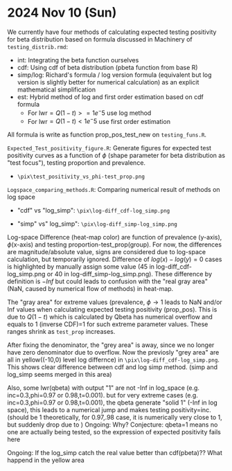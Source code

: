 # 2024 Nov 10 (Sun)

We currently have four methods of calculating expected testing positivity for beta distribution based on formula discussed in Machinery of `testing_distrib.rmd`:

-   int: Integrating the beta function ourselves
-   cdf: Using cdf of beta distribution (pbeta function from base R)
-   simp/log: Richard's formula / log version formula (equivalent but log version is slightly better for numerical calculation) as an explicit mathematical simplification
-   est: Hybrid method of log and first order estimation based on cdf formula
    -   For lwr$=Q(1-t)>=1e^-5$ use log method
    -   For lwr$=Q(1-t)<1e^-5$ use first order estimation

All formula is write as function prop_pos_test_new on `testing_funs.R`.

`Expected_Test_positivity_figure.R`: Generate figures for expected test positivity curves as a function of $\phi$ (shape parameter for beta distribution as "test focus"), testing proportion and prevalence.

-   `\pix\test_positivity_vs_phi-test_prop.png`

`Logspace_comparing_methods.R`: Comparing numerical result of methods on log space

-   "cdf" vs "log_simp": `\pix\log-diff_cdf-log_simp.png`

-    "simp" vs" log_simp": `\pix\log-diff_simp-log_simp.png`

Log-space Difference (heat-map color) are function of prevalence (y-axis), $\phi$(x-axis) and testing proportion-test_prop(group). 
For now, the differences are magnitude/absolute value, signs are considered due to log-space calculation, but temporarily ignored. 
Difference of $log(x)-log(y)=0$ cases is highlighted by manually assign some value ($45$ in log-diff_cdf-log_simp.png or $40$ in log-diff_simp-log_simp.png). 
These difference by definition is $-Inf$ but could leads to confusion with the "real gray area" (NaN, caused by numerical flow of methods) in heat-map.

The "gray area" for extreme values (prevalence, $\phi \rightarrow 1$ leads to NaN and/or Inf values when calculating expected testing positivity (prop_pos).
This is due to $Q(1-t)$ which is calculated by Qbeta has numerical overflow and equals to $1$ (inverse CDF)=1 for such extreme parameter values. 
These ranges shrink as `test_prop` increases.

After fixing the denominator, the "grey area" is away, since we no longer have zero denominator due to overflow. 
Now the previosly "grey area" are all in yellow((-10,0) level log differnce) in `\pix\log-diff_cdf-log_simp.png`. 
This shows clear difference between cdf and log simp method. (simp and log_simp seems merged in this area)

Also, some lwr(qbeta) with output "1" are not -Inf in log_space (e.g. inc=0.3,phi=0.97 or 0.98,t=0.001). but for very extreme cases (e.g. inc=0.3,phi=0.97 or 0.98,t=0.001), the qbeta generate "solid 1" (-Inf in log space), this leads to a numerical jump and makes testing positivity=inc. (should be 1 theoretically, for 0.97,.98 case, it is numerically very close to 1, but suddenly drop due to ) Ongoing: Why? Conjecture: qbeta=1 means no one are actually being tested, so the expression of expected positivity fails here

Ongoing: If the log_simp catch the real value better than cdf(pbeta)?? What happend in the yellow area
